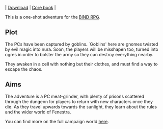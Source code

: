 <!--

The config/ directory is a subtree.  Best not to touch it.

- git-lfs
- inkscape (for composing svg images)
- pdflatex (loads of packages)

-->

| [Download][download] | [Core book][core] |

This is a one-shot adventure for the [BIND RPG][core].

## Plot

The PCs have been captured by goblins.
`Goblins' here are gnomes twisted by evil magic into nura.
Soon, the players will be misshapen too, turned into ogres in order to bolster the army so they can destroy everything nearby.

They awaken in a cell with nothing but their clothes, and must find a way to escape the chaos.

## Aims

The adventure is a PC meat-grinder, with plenty of prisons scattered through the dungeon for players to return with new characters once they die.
As they travel upwards towards the sunlight, they learn about the rules and the wider world of Fenestra.

You can find more on the full campaign world [here][aif].

[download]: https://gitlab.com/bindrpg/oneshot/-/jobs/artifacts/master/raw/horde_escape_oneshot.pdf?job=compile_pdf
[core]: https://gitlab.com/bindrpg/core
[aif]: https://gitlab.com/bindrpg/aif
